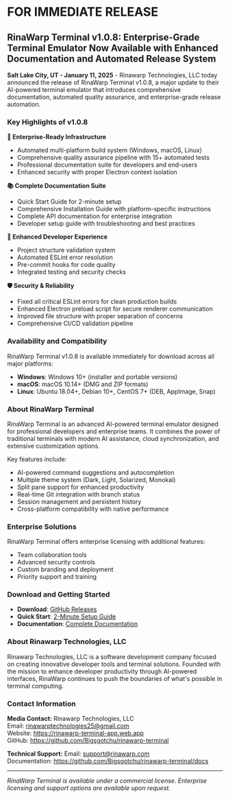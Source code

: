 # FOR IMMEDIATE RELEASE

## RinaWarp Terminal v1.0.8: Enterprise-Grade Terminal Emulator Now Available with Enhanced Documentation and Automated Release System

**Salt Lake City, UT - January 11, 2025** - Rinawarp Technologies, LLC today announced the release of RinaWarp Terminal v1.0.8, a major update to their AI-powered terminal emulator that introduces comprehensive documentation, automated quality assurance, and enterprise-grade release automation.

### Key Highlights of v1.0.8

**🚀 Enterprise-Ready Infrastructure**
- Automated multi-platform build system (Windows, macOS, Linux)
- Comprehensive quality assurance pipeline with 15+ automated tests
- Professional documentation suite for developers and end-users
- Enhanced security with proper Electron context isolation

**📚 Complete Documentation Suite**
- Quick Start Guide for 2-minute setup
- Comprehensive Installation Guide with platform-specific instructions
- Complete API documentation for enterprise integration
- Developer setup guide with troubleshooting and best practices

**🔧 Enhanced Developer Experience**
- Project structure validation system
- Automated ESLint error resolution
- Pre-commit hooks for code quality
- Integrated testing and security checks

**🛡️ Security & Reliability**
- Fixed all critical ESLint errors for clean production builds
- Enhanced Electron preload script for secure renderer communication
- Improved file structure with proper separation of concerns
- Comprehensive CI/CD validation pipeline

### Availability and Compatibility

RinaWarp Terminal v1.0.8 is available immediately for download across all major platforms:

- **Windows**: Windows 10+ (installer and portable versions)
- **macOS**: macOS 10.14+ (DMG and ZIP formats)
- **Linux**: Ubuntu 18.04+, Debian 10+, CentOS 7+ (DEB, AppImage, Snap)

### About RinaWarp Terminal

RinaWarp Terminal is an advanced AI-powered terminal emulator designed for professional developers and enterprise teams. It combines the power of traditional terminals with modern AI assistance, cloud synchronization, and extensive customization options.

Key features include:
- AI-powered command suggestions and autocompletion
- Multiple theme system (Dark, Light, Solarized, Monokai)
- Split pane support for enhanced productivity
- Real-time Git integration with branch status
- Session management and persistent history
- Cross-platform compatibility with native performance

### Enterprise Solutions

RinaWarp Terminal offers enterprise licensing with additional features:
- Team collaboration tools
- Advanced security controls
- Custom branding and deployment
- Priority support and training

### Download and Getting Started

- **Download**: [GitHub Releases](https://github.com/Bigsgotchu/rinawarp-terminal/releases/latest)
- **Quick Start**: [2-Minute Setup Guide](https://github.com/Bigsgotchu/rinawarp-terminal/blob/main/docs/guides/QUICKSTART.md)
- **Documentation**: [Complete Documentation](https://github.com/Bigsgotchu/rinawarp-terminal/tree/main/docs)

### About Rinawarp Technologies, LLC

Rinawarp Technologies, LLC is a software development company focused on creating innovative developer tools and terminal solutions. Founded with the mission to enhance developer productivity through AI-powered interfaces, RinaWarp continues to push the boundaries of what's possible in terminal computing.

### Contact Information

**Media Contact:**
Rinawarp Technologies, LLC  
Email: rinawarptechnologies25@gmail.com  
Website: https://rinawarp-terminal-app.web.app  
GitHub: https://github.com/Bigsgotchu/rinawarp-terminal  

**Technical Support:**
Email: support@rinawarp.com  
Documentation: https://github.com/Bigsgotchu/rinawarp-terminal/docs  

---

*RinaWarp Terminal is available under a commercial license. Enterprise licensing and support options are available upon request.*

###
